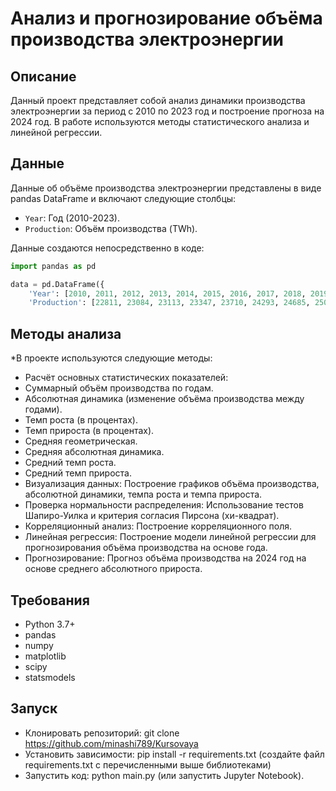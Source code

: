 # Анализ и прогнозирование объёма производства электроэнергии

## Описание

Данный проект представляет собой анализ динамики производства электроэнергии за период с 2010 по 2023 год и построение прогноза на 2024 год. В работе используются методы статистического анализа и линейной регрессии.

## Данные

Данные об объёме производства электроэнергии представлены в виде pandas DataFrame и включают следующие столбцы:

*   `Year`: Год (2010-2023).
*   `Production`: Объём производства (TWh).

Данные создаются непосредственно в коде:

```python
import pandas as pd

data = pd.DataFrame({
    'Year': [2010, 2011, 2012, 2013, 2014, 2015, 2016, 2017, 2018, 2019, 2020, 2021, 2022, 2023],
    'Production': [22811, 23084, 23113, 23347, 23710, 24293, 24685, 25058, 25472, 25750, 26368, 27070, 28411, 29281]})
```
## Методы анализа
*В проекте используются следующие методы:

* Расчёт основных статистических показателей:
* Суммарный объём производства по годам.
* Абсолютная динамика (изменение объёма производства между годами).
* Темп роста (в процентах).
* Темп прироста (в процентах).
* Средняя геометрическая.
* Средняя абсолютная динамика.
* Средний темп роста.
* Средний темп прироста.
* Визуализация данных: Построение графиков объёма производства, абсолютной динамики, темпа роста и темпа прироста.
* Проверка нормальности распределения: Использование тестов Шапиро-Уилка и критерия согласия Пирсона (хи-квадрат).
* Корреляционный анализ: Построение корреляционного поля.
* Линейная регрессия: Построение модели линейной регрессии для прогнозирования объёма производства на основе года.
* Прогнозирование: Прогноз объёма производства на 2024 год на основе среднего абсолютного прироста.

## Требования

* Python 3.7+
* pandas
* numpy
* matplotlib
* scipy
* statsmodels

## Запуск

* Клонировать репозиторий: git clone https://github.com/minashi789/Kursovaya
* Установить зависимости: pip install -r requirements.txt (создайте файл requirements.txt с перечисленными выше библиотеками)
* Запустить код: python main.py (или запустить Jupyter Notebook).
